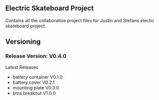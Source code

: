 ## Electric Skateboard Project

Contains all the collaborative project files for Justin and Stefans
electic skateboard project.

## Versioning
### Release Version: V0.4.0
Latest Releases
  - battery container	V0.1.0
  - battery cover	V0.2.1
  - mounting plate	V0.3.0
  - bms breakout	V1.0.0
